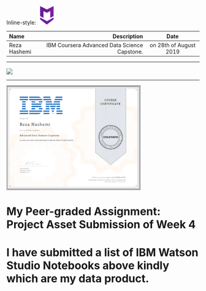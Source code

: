 Inline-style: 
![alt text](https://github.com/adam-p/markdown-here/raw/master/src/common/images/icon48.png "Reza Hashemi Acomplishment")


| Name | Description | Date 
| :- |-------------: | :-:
|Reza Hashemi| IBM Coursera Advanced Data Science Capstone.  | on 28th of August 2019 |

---

<a href="https://www.youracclaim.com/badges/cf80ed98-430a-45bc-bb2e-81ef531d0f16/">
    <img src="https://images.youracclaim.com/images/00898a99-7e63-4203-b601-f063ee5f5018/Advanced%2BData%2BScience%2BCapstone.png" width="300" align="center">
</a>

- - - 

<a href="https://www.coursera.org/account/accomplishments/certificate/6TG8JBY9THXK/">
    <img src="IBM_Advanced_data_Science_Capstone.PNG" width="350" align="center">
</a>





# My Peer-graded Assignment: Project Asset Submission of Week 4

# I have submitted a list of IBM Watson Studio Notebooks above kindly which are my data product.
